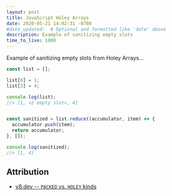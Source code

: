 ```yaml
---
layout: post
title: JavaScript Holey Arrays
date: 2020-05-21 14:02:31 -0700
#date_updated:  # Optional and formatted like 'date' above
description: Example of sanitizing empty slots
time_to_live: 1800
---
```




Example of sanitizing empty slots from Holey Arrays...


```javascript
const list = [];

list[0] = 1;
list[3] = 4;

console.log(list);
//> [1, <2 empty slot>, 4]


const sanitized = list.reduce((accumulator, item) => {
  accumulator.push(item);
  return accumulator;
}, []);

console.log(sanitized);
//> [1, 4]
```


## Attribution


- [v8.dev -- `PACKED` vs. `HOLEY` kinds](https://v8.dev/blog/elements-kinds#packed-vs.-holey-kinds)
